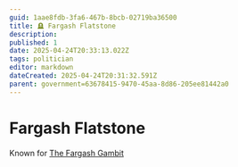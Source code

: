 ```yaml
---
guid: 1aae8fdb-3fa6-467b-8bcb-02719ba36500
title: 🪦 Fargash Flatstone
description: 
published: 1
date: 2025-04-24T20:33:13.022Z
tags: politician
editor: markdown
dateCreated: 2025-04-24T20:31:32.591Z
parent: government=63678415-9470-45aa-8d86-205ee81442a0
---
```


# Fargash Flatstone

Known for [The Fargash Gambit](/geography/settlement/city/city-of-or/the-fargash-gambit.md)
